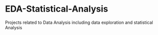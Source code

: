 # EDA-Statistical-Analysis
Projects related to Data Analysis  including data exploration and statistical Analysis
